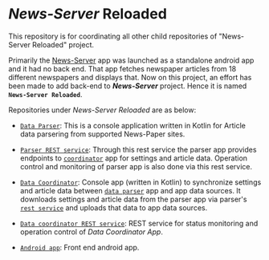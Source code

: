 # *News-Server* Reloaded

This repository is for coordinating all other child repositories of "News-Server Reloaded" project.

Primarily the [News-Server](https://github.com/dasBikash84/NewsServer) app was launched as a standalone android app and it had no back end. That app fetches newspaper articles from 18 different newspapers and displays that. Now on this project, an effort has been made to add back-end to <strong>*News-Server*</strong> project. Hence it is named <strong>`News-Server Reloaded`</strong>.

Repositories under *News-Server Reloaded* are as below:

* [`Data Parser`](https://github.com/dasBikash84/ns_reloaded_backend_Parser_): This is a console application written in Kotlin for Article data parsering from supported News-Paper sites.

* [`Parser REST service`](https://github.com/dasBikash84/news_server_parser_rest_end_point): Through this rest service the parser app provides endpoints to [`coordinator`](https://github.com/dasBikash84/news_server_data_coordinator) app for
settings and article data. Operation control and monitoring of parser app is also done via this rest service.

* [`Data Coordinator`](https://github.com/dasBikash84/news_server_data_coordinator): Console app (written in Kotlin) to synchronize settings and article data between [`data parser`](https://github.com/dasBikash84/ns_reloaded_backend_Parser_) 
app and app data sources. It downloads settings and article data from the parser app via parser's [`rest service`](https://github.com/dasBikash84/news_server_parser_rest_end_point) and uploads that data to app data sources.

* [`Data coordinator REST service`](https://github.com/dasBikash84/ns_reloaded_data_coordinator_rest_service): REST service 
for status monitoring and operation control of *Data Coordinator App*.

* [`Android app`](https://github.com/dasBikash84/news_server_android_app): Front end android app.
